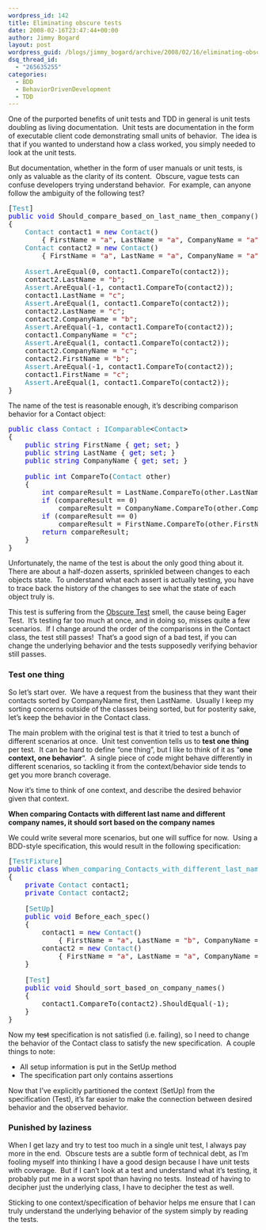 ```yaml
---
wordpress_id: 142
title: Eliminating obscure tests
date: 2008-02-16T23:47:44+00:00
author: Jimmy Bogard
layout: post
wordpress_guid: /blogs/jimmy_bogard/archive/2008/02/16/eliminating-obscure-tests.aspx
dsq_thread_id:
  - "265635255"
categories:
  - BDD
  - BehaviorDrivenDevelopment
  - TDD
---
```

One of the purported benefits of unit tests and TDD in general is unit tests doubling as living documentation.&nbsp; Unit tests are documentation in the form of executable client code demonstrating small units of behavior.&nbsp; The idea is that if you wanted to understand how a class worked, you simply needed to look at the unit tests.

But documentation, whether in the form of user manuals or unit tests, is only as valuable as the clarity of its content.&nbsp; Obscure, vague tests can confuse developers trying understand behavior.&nbsp; For example, can anyone follow the ambiguity of the following test?

<pre>[<span style="color: #2b91af">Test</span>]
<span style="color: blue">public void </span>Should_compare_based_on_last_name_then_company()
{
    <span style="color: #2b91af">Contact </span>contact1 = <span style="color: blue">new </span><span style="color: #2b91af">Contact</span>() 
        { FirstName = <span style="color: #a31515">"a"</span>, LastName = <span style="color: #a31515">"a"</span>, CompanyName = <span style="color: #a31515">"a" </span>};
    <span style="color: #2b91af">Contact </span>contact2 = <span style="color: blue">new </span><span style="color: #2b91af">Contact</span>() 
        { FirstName = <span style="color: #a31515">"a"</span>, LastName = <span style="color: #a31515">"a"</span>, CompanyName = <span style="color: #a31515">"a" </span>};

    <span style="color: #2b91af">Assert</span>.AreEqual(0, contact1.CompareTo(contact2));
    contact2.LastName = <span style="color: #a31515">"b"</span>;
    <span style="color: #2b91af">Assert</span>.AreEqual(-1, contact1.CompareTo(contact2));
    contact1.LastName = <span style="color: #a31515">"c"</span>;
    <span style="color: #2b91af">Assert</span>.AreEqual(1, contact1.CompareTo(contact2));
    contact2.LastName = <span style="color: #a31515">"c"</span>;
    contact2.CompanyName = <span style="color: #a31515">"b"</span>;
    <span style="color: #2b91af">Assert</span>.AreEqual(-1, contact1.CompareTo(contact2));
    contact1.CompanyName = <span style="color: #a31515">"c"</span>;
    <span style="color: #2b91af">Assert</span>.AreEqual(1, contact1.CompareTo(contact2));
    contact2.CompanyName = <span style="color: #a31515">"c"</span>;
    contact2.FirstName = <span style="color: #a31515">"b"</span>;
    <span style="color: #2b91af">Assert</span>.AreEqual(-1, contact1.CompareTo(contact2));
    contact1.FirstName = <span style="color: #a31515">"c"</span>;
    <span style="color: #2b91af">Assert</span>.AreEqual(1, contact1.CompareTo(contact2));
}
</pre>

[](http://11011.net/software/vspaste)

The name of the test is reasonable enough, it&#8217;s describing comparison behavior for a Contact object:

<pre><span style="color: blue">public class </span><span style="color: #2b91af">Contact </span>: <span style="color: #2b91af">IComparable</span>&lt;<span style="color: #2b91af">Contact</span>&gt;
{
    <span style="color: blue">public string </span>FirstName { <span style="color: blue">get</span>; <span style="color: blue">set</span>; }
    <span style="color: blue">public string </span>LastName { <span style="color: blue">get</span>; <span style="color: blue">set</span>; }
    <span style="color: blue">public string </span>CompanyName { <span style="color: blue">get</span>; <span style="color: blue">set</span>; }

    <span style="color: blue">public int </span>CompareTo(<span style="color: #2b91af">Contact </span>other)
    {
        <span style="color: blue">int </span>compareResult = LastName.CompareTo(other.LastName);
        <span style="color: blue">if </span>(compareResult == 0)
            compareResult = CompanyName.CompareTo(other.CompanyName);
        <span style="color: blue">if </span>(compareResult == 0)
            compareResult = FirstName.CompareTo(other.FirstName);
        <span style="color: blue">return </span>compareResult;
    }
}
</pre>

[](http://11011.net/software/vspaste)

Unfortunately, the name of the test is about the only good thing about it.&nbsp; There are about a half-dozen asserts, sprinkled between changes to each objects state.&nbsp; To understand what each assert is actually testing, you have to trace back the history of the changes to see what the state of each object truly is.

This test is suffering from the [Obscure Test](http://xunitpatterns.com/Obscure%20Test.html) smell, the cause being Eager Test.&nbsp; It&#8217;s testing far too much at once, and in doing so, misses quite a few scenarios.&nbsp; If I change around the order of the comparisons in the Contact class, the test still passes!&nbsp; That&#8217;s a good sign of a bad test, if you can change the underlying behavior and the tests supposedly verifying behavior still passes.

### Test one thing

So let&#8217;s start over.&nbsp; We have a request from the business that they want their contacts sorted by CompanyName first, then LastName.&nbsp; Usually I keep my sorting concerns outside of the classes being sorted, but for posterity sake, let&#8217;s keep the behavior in the Contact class.

The main problem with the original test is that it tried to test a bunch of different scenarios at once.&nbsp; Unit test convention tells us to **test one thing** per test.&nbsp; It can be hard to define &#8220;one thing&#8221;, but I like to think of it as &#8220;**one context, one behavior**&#8220;.&nbsp; A single piece of code might behave differently in different scenarios, so tackling it from the context/behavior side tends to get you more branch coverage.

Now it&#8217;s time to think of one context, and describe the desired behavior given that context.

**When comparing Contacts with different last name and different company names, it should sort based on the company names**

We could write several more scenarios, but one will suffice for now.&nbsp; Using a BDD-style specification, this would result in the following specification:

<pre>[<span style="color: #2b91af">TestFixture</span>]
<span style="color: blue">public class </span><span style="color: #2b91af">When_comparing_Contacts_with_different_last_names_and_different_company_names
</span>{
    <span style="color: blue">private </span><span style="color: #2b91af">Contact </span>contact1;
    <span style="color: blue">private </span><span style="color: #2b91af">Contact </span>contact2;

    [<span style="color: #2b91af">SetUp</span>]
    <span style="color: blue">public void </span>Before_each_spec()
    {
        contact1 = <span style="color: blue">new </span><span style="color: #2b91af">Contact</span>() 
            { FirstName = <span style="color: #a31515">"a"</span>, LastName = <span style="color: #a31515">"b"</span>, CompanyName = <span style="color: #a31515">"a" </span>};
        contact2 = <span style="color: blue">new </span><span style="color: #2b91af">Contact</span>() 
            { FirstName = <span style="color: #a31515">"a"</span>, LastName = <span style="color: #a31515">"a"</span>, CompanyName = <span style="color: #a31515">"b" </span>};
    }

    [<span style="color: #2b91af">Test</span>]
    <span style="color: blue">public void </span>Should_sort_based_on_company_names()
    {
        contact1.CompareTo(contact2).ShouldEqual(-1);
    }
}
</pre>

[](http://11011.net/software/vspaste)

Now my <strike>test</strike> specification is not satisfied (i.e. failing), so I need to change the behavior of the Contact class to satisfy the new specification.&nbsp; A couple things to note:

  * All setup information is put in the SetUp method
  * The specification part only contains assertions

Now that I&#8217;ve explicitly partitioned the context (SetUp) from the specification (Test), it&#8217;s far easier to make the connection between desired behavior and the observed behavior.

### Punished by laziness

When I get lazy and try to test too much in a single unit test, I always pay more in the end.&nbsp; Obscure tests are a subtle form of technical debt, as I&#8217;m fooling myself into thinking I have a good design because I have unit tests with coverage.&nbsp; But if I can&#8217;t look at a test and understand what it&#8217;s testing, it probably put me in a worst spot than having no tests.&nbsp; Instead of having to decipher just the underlying class, I have to decipher the test as well.

Sticking to one context/specification of behavior helps me ensure that I can truly understand the underlying behavior of the system simply by reading the tests.